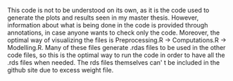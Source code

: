 This code is not to be understood on its own, as it is the code used to generate the plots and results seen in my master thesis. However, information about what is being done in the code is provided through annotations, in case anyone wants to check only the code. Moreover, the optimal way of visualizing the files is Preprocessing.R -> Computations.R -> Modelling.R. Many of these files generate .rdas files to be used in the other code files, so this is the optimal way to run the code in order to have all the .rds files when needed. The rds files themselves can' t be included in the github site due to excess weight file.
